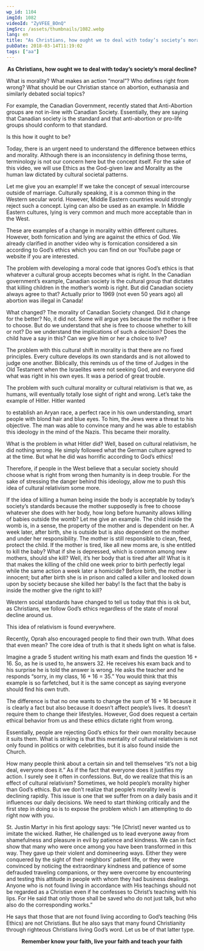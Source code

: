 ```yaml
---
wp_id: 1104
imgId: 1082
videoId: "ZyVFEE_BOnQ"
imgSrc: /assets/thumbnails/1082.webp
lang: en
title: "As Christians, how ought we to deal with today’s society’s moral decline?"
pubDate: 2018-03-14T11:19:02
tags: ["aa"]
---
```


<p style="text-align: center;"><strong>As Christians, how ought we to deal with today’s society’s moral decline?</strong></p>
<p>What is morality? What makes an action “moral”? Who defines right from wrong? What should be our Christian stance on abortion, euthanasia and similarly debated social topics?</p>
<p>For example, the Canadian Government, recently stated that Anti-Abortion groups are not in-line with Canadian Society. Essentially, they are saying that Canadian society is the standard and that anti-abortion or pro-life groups should conform to that standard.</p>
<p>Is this how it ought to be?</p>
<p>Today, there is an urgent need to understand the difference between ethics and morality. Although there is an inconsistency in defining those terms, terminology is not our concern here but the concept itself. For the sake of this video, we will use Ethics as the God-given law and Morality as the human law dictated by cultural societal patterns.</p>
<p>Let me give you an example! If we take the concept of sexual intercourse outside of marriage. Culturally speaking, it is a common thing in the Western secular world. However, Middle Eastern countries would strongly reject such a concept. Lying can also be used as an example. In Middle Eastern cultures, lying is very common and much more acceptable than in the West.</p>
<p>These are examples of a change in morality within different cultures. However, both fornication and lying are against the ethics of God. We already clarified in another video why is fornication considered a sin according to God’s ethics which you can find on our YouTube page or website if you are interested.</p>
<p>The problem with developing a moral code that ignores God’s ethics is that whatever a cultural group accepts becomes what is right. In the Canadian government’s example, Canadian society is the cultural group that dictates that killing children in the mother’s womb is right. But did Canadian society always agree to that? Actually prior to 1969 (not even 50 years ago) all abortion was illegal in Canada!</p>
<p>What changed? The morality of Canadian Society changed. Did it change for the better? No, it did not. Some will argue yes because the mother is free to choose. But do we understand that she is free to choose whether to kill or not? Do we understand the implications of such a decision? Does the child have a say in this? Can we give him or her a choice to live?</p>
<p>The problem with this cultural shift in morality is that there are no fixed principles. Every culture develops its own standards and is not allowed to judge one another. Biblically, this reminds us of the time of Judges in the Old Testament when the Israelites were not seeking God, and everyone did what was right in his own eyes. It was a period of great trouble.</p>
<p>The problem with such cultural morality or cultural relativism is that we, as humans, will eventually totally lose sight of right and wrong. Let’s take the example of Hitler. Hitler wanted</p>
<p>to establish an Aryan race, a perfect race in his own understanding, smart people with blond hair and blue eyes. To him, the Jews were a threat to his objective. The man was able to convince many and he was able to establish this ideology in the mind of the Nazis. This became their morality.</p>
<p>What is the problem in what Hitler did? Well, based on cultural relativism, he did nothing wrong. He simply followed what the German culture agreed to at the time. But what he did was horrific according to God’s ethics!</p>
<p>Therefore, if people in the West believe that a secular society should choose what is right from wrong then humanity is in deep trouble. For the sake of stressing the danger behind this ideology, allow me to push this idea of cultural relativism some more.</p>
<p>If the idea of killing a human being inside the body is acceptable by today’s society’s standards because the mother supposedly is free to choose whatever she does with her body, how long before humanity allows killing of babies outside the womb? Let me give an example. The child inside the womb is, in a sense, the property of the mother and is dependent on her. A week later, after birth, she is outside but is also dependent on the mother and under her responsibility. The mother is still responsible to clean, feed, protect the child. If the mother is tired, like all new moms are, is she entitled to kill the baby? What if she is depressed, which is common among new mothers, should she kill? Well, it’s her body that is tired after all! What is it that makes the killing of the child one week prior to birth perfectly legal while the same action a week later a homicide? Before birth, the mother is innocent; but after birth she is in prison and called a killer and looked down upon by society because she killed her baby! Is the fact that the baby is inside the mother give the right to kill?</p>
<p>Western social standards have changed to tell us today that this is ok but, as Christians, we follow God’s ethics regardless of the state of moral decline around us.</p>
<p>This idea of relativism is found everywhere.</p>
<p>Recently, Oprah also encouraged people to find their own truth. What does that even mean? The core idea of truth is that it sheds light on what is false.</p>
<p>Imagine a grade 5 student writing his math exam and finds the question 16 + 16. So, as he is used to, he answers 32. He receives his exam back and to his surprise he is told the answer is wrong. He asks the teacher and he responds “sorry, in my class, 16 + 16 = 35.” You would think that this example is so farfetched, but it is the same concept as saying everyone should find his own truth.</p>
<p>The difference is that no one wants to change the sum of 16 + 16 because it is clearly a fact but also because it doesn’t affect people’s lives. It doesn’t require them to change their lifestyles. However, God does request a certain ethical behavior from us and these ethics dictate right from wrong.</p>
<p>Essentially, people are rejecting God’s ethics for their own morality because it suits them. What is striking is that this mentality of cultural relativism is not only found in politics or with celebrities, but it is also found inside the Church.</p>
<p>How many people think about a certain sin and tell themselves “it’s not a big deal, everyone does it.” As if the fact that everyone does it justifies my action. I surely see it often in confessions. But, do we realize that this is an effect of cultural relativism? Sometimes, we hold people’s morality higher than God’s ethics. But we don’t realize that people’s morality level is declining rapidly. This issue is one that we suffer from on a daily basis and it influences our daily decisions. We need to start thinking critically and the first step in doing so is to expose the problem which I am attempting to do right now with you.</p>
<p>St. Justin Martyr in his first apology says: “He [Christ] never wanted us to imitate the wicked. Rather, He challenged us to lead everyone away from shamefulness and pleasure in evil by patience and kindness. We can in fact show that many who were once among you have been transformed in this way. They gave up their violent and domineering ways. Either they were conquered by the sight of their neighbors’ patient life, or they were convinced by noticing the extraordinary kindness and patience of some defrauded traveling companions, or they were overcome by encountering and testing this attitude in people with whom they had business dealings. Anyone who is not found living in accordance with His teachings should not be regarded as a Christian even if he confesses to Christ’s teaching with his lips. For He said that only those shall be saved who do not just talk, but who also do the corresponding works.”</p>
<p>He says that those that are not found living according to God’s teaching (His Ethics) are not Christians. But he also says that many found Christianity through righteous Christians living God’s word. Let us be of that latter type.</p>
<p style="text-align: center;"><strong>Remember know your faith, live your faith and teach your faith</strong></p>
